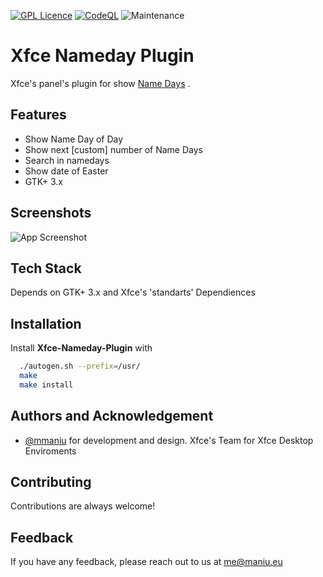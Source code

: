 [![GPL Licence](https://badges.frapsoft.com/os/gpl/gpl.png?v=103)](https://opensource.org/licenses/GPL-3.0/) 
[![CodeQL](https://github.com/mmaniu/xfce-nameday-plugin/actions/workflows/codeql-analysis.yml/badge.svg)](https://github.com/mmaniu/xfce-nameday-plugin/actions/workflows/codeql-analysis.yml) 
![Maintenance](https://img.shields.io/maintenance/yes/2022)

# Xfce Nameday Plugin

Xfce's panel's plugin for show [Name Days](https://en.wikipedia.org/wiki/Name_day) .


## Features

- Show Name Day of Day
- Show next [custom] number of Name Days
- Search in namedays
- Show date of Easter
- GTK+ 3.x

  
## Screenshots

![App Screenshot](https://github.com/mmaniu/xfce-nameday-plugin/blob/main/screenshot/img.png?raw=true)

  
## Tech Stack

Depends on GTK+ 3.x and Xfce's 'standarts' Dependiences

  
## Installation 

Install **Xfce-Nameday-Plugin** with 

```bash 
  ./autogen.sh --prefix=/usr/
  make
  make install 
```
    
## Authors and Acknowledgement

- [@mmaniu](https://www.github.com/mmaniu) for development and design.
Xfce's Team for Xfce Desktop Enviroments
  
## Contributing

Contributions are always welcome!


  
## Feedback

If you have any feedback, please reach out to us at me@maniu.eu

  
